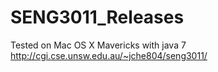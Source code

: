 SENG3011_Releases
=================
Tested on Mac OS X Mavericks with java 7
http://cgi.cse.unsw.edu.au/~jche804/seng3011/

